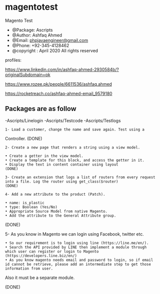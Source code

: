 # magentotest
Magento Test 
 

 * @Package: Ascripts
 * @Author: Ashfaq Ahmed
 * @Email: phpjavaengineer@gmail.com
 * @Phone: +92-345-4128462
 * @copyright : April 2020 All rights reserved
 

 profiles: 

 https://www.linkedin.com/in/ashfaq-ahmed-2930584b/?originalSubdomain=pk

 https://www.rozee.pk/people/6611536/ashfaq.ahmed
 
 https://rocketreach.co/ashfaq-ahmed-email_9579180



Packages are as follow
----------------------------------------------------------------------------------------------------------
-Ascripts/Linelogin
-Ascripts/Testcode
-Ascripts/Testlogs



    1- Load a customer, change the name and save again. Test using a
Controller. (DONE)

    2- Create a new page that renders a string using a view model.

    • Create a getter in the view model.
    • Create a template for this block, and access the getter in it.
    • Display the text in content container using layout
	(DONE)

    3- Create an extension that logs a list of routers from every request into a file. Log the router using get_class($router)
	(DONE)

    4- Add a new attribute to the product (Patch).

    • name: is_plastic
    • type: Boolean (Yes/No)
    • Appropriate Source Model from native Magento.
    • Add the attribute to the General Attribute group.
(DONE)



5- As you know in Magento we can login using Facebook, twitter etc.

    • So our requirement is to login using line (https://line.me/en/). 
    • Search the API provided by LINE then implement a module through which user can register or login to Magento (https://developers.line.biz/en/)
    • As you know magento needs email and password to login, so if email id cannot be retrieve, please add an intermediate step to get those information from user. 
Also it must be a separate module.

(DONE)



